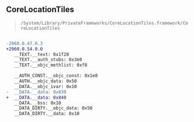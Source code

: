 ## CoreLocationTiles

> `/System/Library/PrivateFrameworks/CoreLocationTiles.framework/CoreLocationTiles`

```diff

-2960.0.47.0.3
+2960.0.54.0.0
   __TEXT.__text: 0x1f20
   __TEXT.__auth_stubs: 0x3e0
   __TEXT.__objc_methlist: 0xf8

   __AUTH_CONST.__objc_const: 0x1e0
   __AUTH.__objc_data: 0x50
   __DATA.__objc_ivar: 0x10
-  __DATA.__data: 0x830
+  __DATA.__data: 0x840
   __DATA.__bss: 0x10
   __DATA_DIRTY.__objc_data: 0x50
   __DATA_DIRTY.__data: 0x10

```

